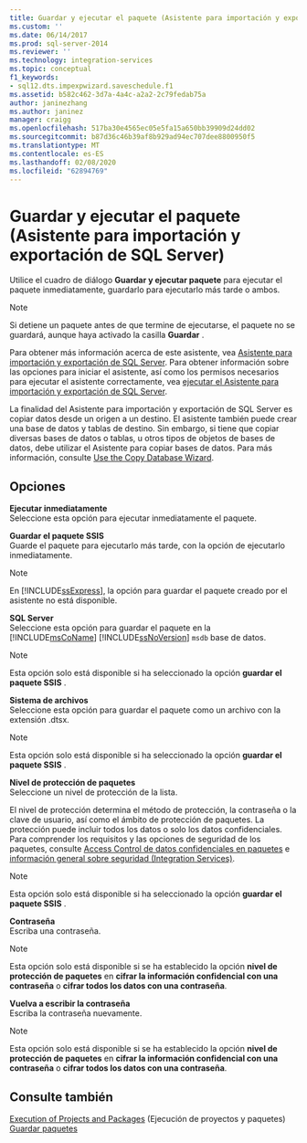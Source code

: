 ```yaml
---
title: Guardar y ejecutar el paquete (Asistente para importación y exportación de SQL Server) | Microsoft Docs
ms.custom: ''
ms.date: 06/14/2017
ms.prod: sql-server-2014
ms.reviewer: ''
ms.technology: integration-services
ms.topic: conceptual
f1_keywords:
- sql12.dts.impexpwizard.saveschedule.f1
ms.assetid: b582c462-3d7a-4a4c-a2a2-2c79fedab75a
author: janinezhang
ms.author: janinez
manager: craigg
ms.openlocfilehash: 517ba30e4565ec05e5fa15a650bb39909d24dd02
ms.sourcegitcommit: b87d36c46b39af8b929ad94ec707dee8800950f5
ms.translationtype: MT
ms.contentlocale: es-ES
ms.lasthandoff: 02/08/2020
ms.locfileid: "62894769"
---
```

# <a name="save-and-execute-package-sql-server-import-and-export-wizard"></a>Guardar y ejecutar el paquete (Asistente para importación y exportación de SQL Server)
  Utilice el cuadro de diálogo **Guardar y ejecutar paquete** para ejecutar el paquete inmediatamente, guardarlo para ejecutarlo más tarde o ambos.  
  
> [!NOTE]  
>  Si detiene un paquete antes de que termine de ejecutarse, el paquete no se guardará, aunque haya activado la casilla **Guardar** .  
  
 Para obtener más información acerca de este asistente, vea [Asistente para importación y exportación de SQL Server](import-and-export-data-with-the-sql-server-import-and-export-wizard.md). Para obtener información sobre las opciones para iniciar el asistente, así como los permisos necesarios para ejecutar el asistente correctamente, vea [ejecutar el Asistente para importación y exportación de SQL Server](start-the-sql-server-import-and-export-wizard.md).  
  
 La finalidad del Asistente para importación y exportación de SQL Server es copiar datos desde un origen a un destino. El asistente también puede crear una base de datos y tablas de destino. Sin embargo, si tiene que copiar diversas bases de datos o tablas, u otros tipos de objetos de bases de datos, debe utilizar el Asistente para copiar bases de datos. Para más información, consulte [Use the Copy Database Wizard](../../relational-databases/databases/use-the-copy-database-wizard.md).  
  
## <a name="options"></a>Opciones  
 **Ejecutar inmediatamente**  
 Seleccione esta opción para ejecutar inmediatamente el paquete.  
  
 **Guardar el paquete SSIS**  
 Guarde el paquete para ejecutarlo más tarde, con la opción de ejecutarlo inmediatamente.  
  
> [!NOTE]  
>  En [!INCLUDE[ssExpress](../../includes/ssexpress-md.md)], la opción para guardar el paquete creado por el asistente no está disponible.  
  
 **SQL Server**  
 Seleccione esta opción para guardar el paquete en la [!INCLUDE[msCoName](../../includes/msconame-md.md)] [!INCLUDE[ssNoVersion](../../includes/ssnoversion-md.md)] `msdb` base de datos.  
  
> [!NOTE]  
>  Esta opción solo está disponible si ha seleccionado la opción **guardar el paquete SSIS** .  
  
 **Sistema de archivos**  
 Seleccione esta opción para guardar el paquete como un archivo con la extensión .dtsx.  
  
> [!NOTE]  
>  Esta opción solo está disponible si ha seleccionado la opción **guardar el paquete SSIS** .  
  
 **Nivel de protección de paquetes**  
 Seleccione un nivel de protección de la lista.  
  
 El nivel de protección determina el método de protección, la contraseña o la clave de usuario, así como el ámbito de protección de paquetes. La protección puede incluir todos los datos o solo los datos confidenciales. Para comprender los requisitos y las opciones de seguridad de los paquetes, consulte [Access Control de datos confidenciales en paquetes](../security/access-control-for-sensitive-data-in-packages.md) e [información general sobre seguridad &#40;Integration Services&#41;](../security/security-overview-integration-services.md).  
  
> [!NOTE]  
>  Esta opción solo está disponible si ha seleccionado la opción **guardar el paquete SSIS** .  
  
 **Contraseña**  
 Escriba una contraseña.  
  
> [!NOTE]  
>  Esta opción solo está disponible si se ha establecido la opción **nivel de protección de paquetes** en **cifrar la información confidencial con una contraseña** o **cifrar todos los datos con una contraseña**.  
  
 **Vuelva a escribir la contraseña**  
 Escriba la contraseña nuevamente.  
  
> [!NOTE]  
>  Esta opción solo está disponible si se ha establecido la opción **nivel de protección de paquetes** en **cifrar la información confidencial con una contraseña** o **cifrar todos los datos con una contraseña**.  
  
## <a name="see-also"></a>Consulte también  
 [Execution of Projects and Packages](../packages/run-integration-services-ssis-packages.md)  (Ejecución de proyectos y paquetes)  
 [Guardar paquetes](../save-packages.md)  
  
  
